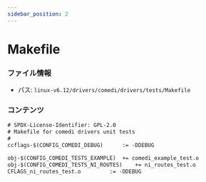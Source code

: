 ```yaml
---
sidebar_position: 2
---
```

# Makefile

### ファイル情報

- パス: `linux-v6.12/drivers/comedi/drivers/tests/Makefile`

### コンテンツ

```txt
# SPDX-License-Identifier: GPL-2.0
# Makefile for comedi drivers unit tests
#
ccflags-$(CONFIG_COMEDI_DEBUG)		:= -DDEBUG

obj-$(CONFIG_COMEDI_TESTS_EXAMPLE)	+= comedi_example_test.o
obj-$(CONFIG_COMEDI_TESTS_NI_ROUTES)	+= ni_routes_test.o
CFLAGS_ni_routes_test.o			:= -DDEBUG

```
